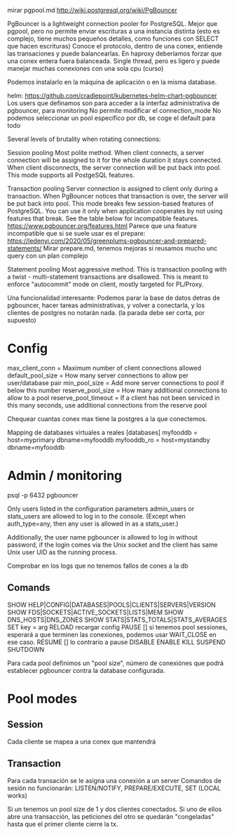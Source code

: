mirar pgpool.md
http://wiki.postgresql.org/wiki/PgBouncer

PgBouncer is a lightweight connection pooler for PostgreSQL.
Mejor que pgpool, pero no permite enviar escrituras a una instancia distinta (esto es complejo, tiene muchos pequeños detalles, como funciones con SELECT que hacen escrituras)
Conoce el protocolo, dentro de una conex, entiende las transaciones y puede balancearlas. En haproxy deberíamos forzar que una conex entera fuera balanceada.
Single thread, pero es ligero y puede manejar muchas conexiones con una sola cpu (curso)

Podemos instalarlo en la máquina de aplicación o en la misma database.

helm: https://github.com/cradlepoint/kubernetes-helm-chart-pgbouncer
Los users que definamos son para acceder a la interfaz administrativa de pgbouncer, para monitoring
No permite modificar el connection_mode
No podemos seleccionar un pool específico por db, se coge el default para todo


Several levels of brutality when rotating connections:

Session pooling
  Most polite method. When client connects, a server connection will be assigned to it for the whole duration it stays connected. When client disconnects, the server connection will be put back into pool. This mode supports all PostgeSQL features.

Transaction pooling
  Server connection is assigned to client only during a transaction. When PgBouncer notices that transaction is over, the server will be put back into pool.
  This mode breaks few session-based features of PostgreSQL. You can use it only when application cooperates by not using features that break. See the table below for incompatible features.  https://www.pgbouncer.org/features.html
  Parece que una feature incompatible que si se suele usar es el prepare: https://ledenyi.com/2020/05/greenplums-pgbouncer-and-prepared-statements/
  Mirar prepare.md, tenemos mejoras si reusamos mucho unc query con un plan complejo

Statement pooling
  Most aggressive method. This is transaction pooling with a twist - multi-statement transactions are disallowed. This is meant to enforce "autocommit" mode on client, mostly targeted for PL/Proxy.


Una funcionalidad interesante:
Podemos parar la base de datos detras de pgbouncer, hacer tareas administrativas, y volver a conectarla, y los clientes de postgres no notarán nada. (la parada debe ser corta, por supuesto)


# Config

max_client_conn = Maximum number of client connections allowed
default_pool_size = How many server connections to allow per user/database pair
min_pool_size = Add more server connections to pool if below this number
reserve_pool_size = How many additional connections to allow to a pool
reserve_pool_timeout = If a client has not been serviced in this many seconds, use additional connections from the reserve pool

Chequear cuantas conex max tiene la postgres a la que conectemos.


Mapping de databases virtuales a reales
[databases]
myfooddb = host=myprimary dbname=myfooddb
myfooddb_ro = host=mystandby dbname=myfooddb


# Admin / monitoring
psql -p 6432 pgbouncer

Only users listed in the configuration parameters admin_users or stats_users are allowed to log in to the console. (Except when auth_type=any, then any user is allowed in as a stats_user.)

Additionally, the user name pgbouncer is allowed to log in without password, if the login comes via the Unix socket and the client has same Unix user UID as the running process.


Comprobar en los logs que no tenemos fallos de cones a la db


## Comands
SHOW HELP|CONFIG|DATABASES|POOLS|CLIENTS|SERVERS|VERSION
SHOW FDS|SOCKETS|ACTIVE_SOCKETS|LISTS|MEM
SHOW DNS_HOSTS|DNS_ZONES
SHOW STATS|STATS_TOTALS|STATS_AVERAGES
SET key = arg
RELOAD
  recargar config
PAUSE [<db>]
  si tenemos pool sessiones, esperará a que terminen las conexiones, podemos usar WAIT_CLOSE en ese caso.
RESUME [<db>]
  lo contrario a pause
DISABLE <db>
ENABLE <db>
KILL <db>
SUSPEND
SHUTDOWN


Para cada pool definimos un "pool size", número de conexiónes que podrá establecer pgbouncer contra la database configurada.


# Pool modes
## Session
Cada cliente se mapea a una conex que mantendrá

## Transaction
Para cada transación se le asigna una conexión a un server
Comandos de sesión no funcionarán: LISTEN/NOTIFY, PREPARE/EXECUTE, SET (LOCAL works)

Si un tenemos un pool size de 1 y dos clientes conectados.
Si uno de ellos abre una transacción, las peticiones del otro se quedarán "congeladas" hasta que el primer cliente cierre la tx.
